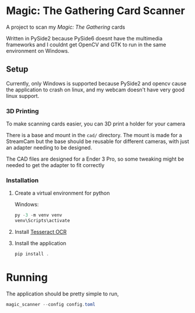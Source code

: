 # Magic: The Gathering Card Scanner

A project to scan my _Magic: The Gathering_ cards

Written in PySide2 because PySide6 doesnt have the multimedia frameworks and I couldnt get OpenCV and GTK to run in the same environment on Windows.

## Setup

Currently, only Windows is supported because PySide2 and opencv cause the application to crash on linux, and my webcam doesn't have very good linux support.

### 3D Printing

To make scanning cards easier, you can 3D print a holder for your camera

There is a base and mount in the `cad/` directory. The mount is made for a StreamCam but the base should be reusable for different cameras, with just an adapter needing to be designed.

The CAD files are designed for a Ender 3 Pro, so some tweaking might be needed to get the adapter to fit correctly

### Installation

1. Create a virtual environment for python

   Windows:

   ```powershell
   py -3 -m venv venv
   venv\Scripts\activate
   ```

2. Install [Tesseract OCR](https://tesseract-ocr.github.io/tessdoc/Downloads.html)
3. Install the application
   ```powershell
   pip install .
   ```

# Running

The application should be pretty simple to run,

```powershell
magic_scanner --config config.toml
```
